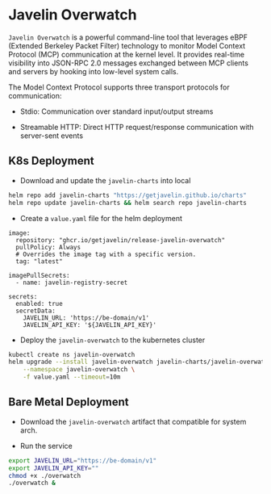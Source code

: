 # Javelin Overwatch

`Javelin Overwatch` is a powerful command-line tool that leverages eBPF (Extended Berkeley Packet Filter) technology to monitor Model Context Protocol (MCP) communication at the kernel level. It provides real-time visibility into JSON-RPC 2.0 messages exchanged between MCP clients and servers by hooking into low-level system calls.

The Model Context Protocol supports three transport protocols for communication:

* Stdio: Communication over standard input/output streams

* Streamable HTTP: Direct HTTP request/response communication with server-sent events

## K8s Deployment

* Download and update the `javelin-charts` into local

```bash
helm repo add javelin-charts "https://getjavelin.github.io/charts"
helm repo update javelin-charts && helm search repo javelin-charts
```

* Create a `value.yaml` file for the helm deployment

```code
image:
  repository: "ghcr.io/getjavelin/release-javelin-overwatch"
  pullPolicy: Always
  # Overrides the image tag with a specific version.
  tag: "latest"

imagePullSecrets:
  - name: javelin-registry-secret

secrets:
  enabled: true
  secretData:
    JAVELIN_URL: 'https://be-domain/v1'
    JAVELIN_API_KEY: '${JAVELIN_API_KEY}'
```

* Deploy the `javelin-overwatch` to the kubernetes cluster

```bash
kubectl create ns javelin-overwatch
helm upgrade --install javelin-overwatch javelin-charts/javelin-overwatch \
    --namespace javelin-overwatch \
    -f value.yaml --timeout=10m
```

## Bare Metal Deployment

* Download the `javelin-overwatch` artifact that compatible for system arch.

* Run the service

```bash
export JAVELIN_URL="https://be-domain/v1"
export JAVELIN_API_KEY=""
chmod +x ./overwatch
./overwatch &
```
